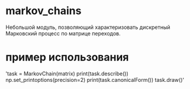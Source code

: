 # markov_chains
Небольшой модуль, позволяющий характеризовать дискретный Марковский процесс по матрице переходов.

# пример использования
'task = MarkovChain(matrix)
print(task.describe())
np.set_printoptions(precision=2)
print(task.canonicalForm())
task.draw()'

